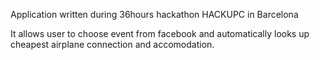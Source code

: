 Application written during 36hours hackathon HACKUPC in Barcelona

It allows user to choose event from facebook and automatically looks up cheapest airplane connection and accomodation.
